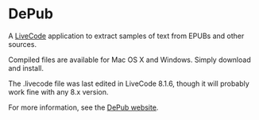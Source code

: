 # DePub

A [LiveCode](https://www.livecode.com) application to extract samples of text from EPUBs and other sources.

Compiled files are available for Mac OS X and Windows. Simply download and install.

The .livecode file was last edited in LiveCode 8.1.6, though it will probably work fine with any 8.x version.

For more information, see the [DePub website](https://dipin.github.io/depub/).
